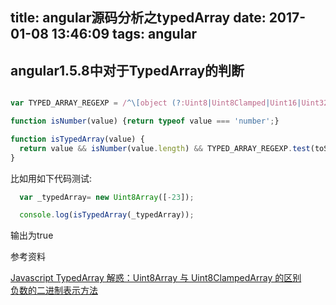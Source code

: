 title: angular源码分析之typedArray
date: 2017-01-08 13:46:09
tags: angular
---

## angular1.5.8中对于TypedArray的判断

```js

var TYPED_ARRAY_REGEXP = /^\[object (?:Uint8|Uint8Clamped|Uint16|Uint32|Int8|Int16|Int32|Float32|Float64)Array\]$/;

function isNumber(value) {return typeof value === 'number';}

function isTypedArray(value) {
  return value && isNumber(value.length) && TYPED_ARRAY_REGEXP.test(toString.call(value));
}
```

比如用如下代码测试:  

```js
  var _typedArray= new Uint8Array([-23]);

  console.log(isTypedArray(_typedArray));
```

输出为true

参考资料

[Javascript TypedArray 解惑：Uint8Array 与 Uint8ClampedArray 的区别](http://blog.csdn.net/cuixiping/article/details/42270561)  
[负数的二进制表示方法](http://www.360doc.com/content/12/0801/17/6828497_227700914.shtml)
